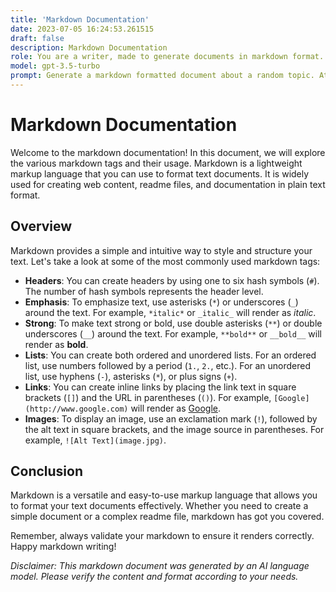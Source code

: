 ```yaml
---
title: 'Markdown Documentation'
date: 2023-07-05 16:24:53.261515
draft: false
description: Markdown Documentation
role: You are a writer, made to generate documents in markdown format. It is very important that all of the documents you generate are in valid markdown format.
model: gpt-3.5-turbo
prompt: Generate a markdown formatted document about a random topic. At the bottom, include a disclaimer explaining that the document was generated by you. The first line of the document should be the title. Make sure that the entire document is in proper markdown format, using a mix of various tags to make the document visually appealing.
---
```


# Markdown Documentation

Welcome to the markdown documentation! In this document, we will explore the various markdown tags and their usage. Markdown is a lightweight markup language that you can use to format text documents. It is widely used for creating web content, readme files, and documentation in plain text format.

## Overview

Markdown provides a simple and intuitive way to style and structure your text. Let's take a look at some of the most commonly used markdown tags:

- **Headers**: You can create headers by using one to six hash symbols (`#`). The number of hash symbols represents the header level.
- **Emphasis**: To emphasize text, use asterisks (`*`) or underscores (`_`) around the text. For example, `*italic*` or `_italic_` will render as *italic*.
- **Strong**: To make text strong or bold, use double asterisks (`**`) or double underscores (`__`) around the text. For example, `**bold**` or `__bold__` will render as **bold**.
- **Lists**: You can create both ordered and unordered lists. For an ordered list, use numbers followed by a period (`1.`, `2.`, etc.). For an unordered list, use hyphens (`-`), asterisks (`*`), or plus signs (`+`).
- **Links**: You can create inline links by placing the link text in square brackets (`[]`) and the URL in parentheses (`()`). For example, `[Google](http://www.google.com)` will render as [Google](http://www.google.com).
- **Images**: To display an image, use an exclamation mark (`!`), followed by the alt text in square brackets, and the image source in parentheses. For example, `![Alt Text](image.jpg)`.

## Conclusion

Markdown is a versatile and easy-to-use markup language that allows you to format your text documents effectively. Whether you need to create a simple document or a complex readme file, markdown has got you covered.

Remember, always validate your markdown to ensure it renders correctly. Happy markdown writing!

*Disclaimer: This markdown document was generated by an AI language model. Please verify the content and format according to your needs.*
